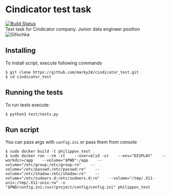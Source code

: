 # Cindicator test task

[![Build Status](https://travis-ci.com/marky24/cindicator_test.svg?branch=main)](https://travis-ci.com/github/marky24/cindicator_test)  
Test task for Cindicator company. Junior data engineer position  
![Gifochka](https://media.giphy.com/media/zk58NdoX6xZfLdR8kI/giphy.gif)
## Installing
To install script, execute following commands
```
$ git clone https://github.com/marky24/cindicator_test.git  
$ cd cindicator_test
```
## Running the tests
To run tests execute:
```
$ python3 test/tests.py
```
## Run script
You can pass args with `config.ini` or pass them from console
```
$ sudo docker build -t philippov_test .  
$ sudo docker run --rm -it    --user=$(id -u)    --env="DISPLAY"    --workdir=/app    --volume="$PWD":/app    --volume="/etc/group:/etc/group:ro"    --volume="/etc/passwd:/etc/passwd:ro"    --volume="/etc/shadow:/etc/shadow:ro"    --volume="/etc/sudoers.d:/etc/sudoers.d:ro"    --volume="/tmp/.X11-unix:/tmp/.X11-unix:rw" -v "$PWD/config.ini:/usr/project/config/config.ini" philippov_test  
```
